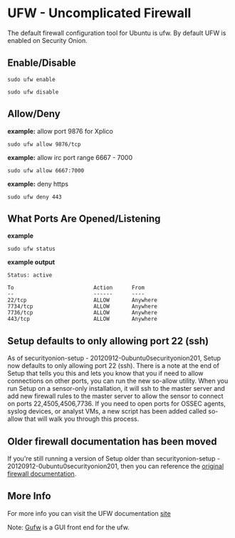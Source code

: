# UFW - Uncomplicated Firewall #
The default firewall configuration tool for Ubuntu is ufw. By default UFW is enabled on Security Onion.

## Enable/Disable ##
```
sudo ufw enable
```

```
sudo ufw disable
```
## Allow/Deny ##

**example:** allow port 9876 for Xplico
```
sudo ufw allow 9876/tcp
```
**example:** allow irc port range 6667 - 7000
```
sudo ufw allow 6667:7000
```
**example:** deny https
```
sudo ufw deny 443
```

## What Ports Are Opened/Listening ##
**example**
```
sudo ufw status
```
**example output**
```
Status: active

To                         Action      From
--                         ------      ----
22/tcp                     ALLOW       Anywhere
7734/tcp                   ALLOW       Anywhere
7736/tcp                   ALLOW       Anywhere
443/tcp                    ALLOW       Anywhere
```

## Setup defaults to only allowing port 22 (ssh)
As of securityonion-setup - 20120912-0ubuntu0securityonion201, Setup now defaults to only allowing port 22 (ssh).  There is a note at the end of Setup that tells you this and lets you know that you if need to allow connections on other ports, you can run the new so-allow utility.  When you run Setup on a sensor-only installation, it will ssh to the master server and add new firewall rules to the master server to allow the sensor to connect on ports 22,4505,4506,7736.  If you need to open ports for OSSEC agents, syslog devices, or analyst VMs, a new script has been added called so-allow that will walk you through this process.

## Older firewall documentation has been moved
If you're still running a version of Setup older than securityonion-setup - 20120912-0ubuntu0securityonion201, then you can reference the [original firewall documentation](firewall-old).

## More Info ##
For more info you can visit the UFW documentation [site](https://help.ubuntu.com/community/UFW)

Note: [Gufw](https://help.ubuntu.com/community/Gufw) is a GUI front end for the ufw.
